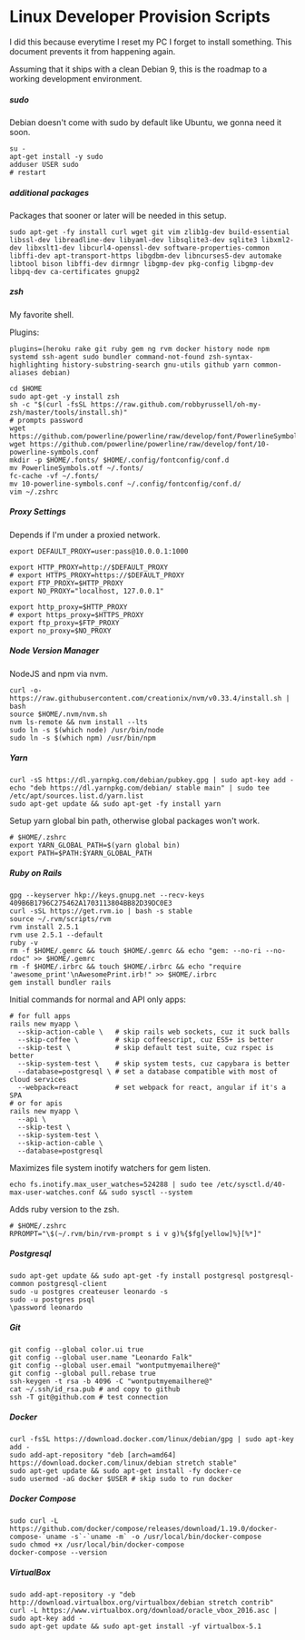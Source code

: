 # Linux Developer Provision Scripts

I did this because everytime I reset my PC I forget to install something. This document prevents it from happening again.

Assuming that it ships with a clean Debian 9, this is the roadmap to a working development environment.

##### sudo

Debian doesn't come with sudo by default like Ubuntu, we gonna need it soon.

```shell
su -
apt-get install -y sudo
adduser USER sudo
# restart
```

##### additional packages

Packages that sooner or later will be needed in this setup.

```shell
sudo apt-get -fy install curl wget git vim zlib1g-dev build-essential libssl-dev libreadline-dev libyaml-dev libsqlite3-dev sqlite3 libxml2-dev libxslt1-dev libcurl4-openssl-dev software-properties-common libffi-dev apt-transport-https libgdbm-dev libncurses5-dev automake libtool bison libffi-dev dirmngr libgmp-dev pkg-config libgmp-dev libpq-dev ca-certificates gnupg2
```

##### zsh

My favorite shell.

Plugins:

`plugins=(heroku rake git ruby gem ng rvm docker history node npm systemd ssh-agent sudo bundler command-not-found zsh-syntax-highlighting history-substring-search gnu-utils github yarn common-aliases debian)`

```shell
cd $HOME
sudo apt-get -y install zsh
sh -c "$(curl -fsSL https://raw.github.com/robbyrussell/oh-my-zsh/master/tools/install.sh)"
# prompts password
wget https://github.com/powerline/powerline/raw/develop/font/PowerlineSymbols.otf
wget https://github.com/powerline/powerline/raw/develop/font/10-powerline-symbols.conf
mkdir -p $HOME/.fonts/ $HOME/.config/fontconfig/conf.d
mv PowerlineSymbols.otf ~/.fonts/
fc-cache -vf ~/.fonts/
mv 10-powerline-symbols.conf ~/.config/fontconfig/conf.d/
vim ~/.zshrc
```

##### Proxy Settings

Depends if I'm under a proxied network.

```shell
export DEFAULT_PROXY=user:pass@10.0.0.1:1000

export HTTP_PROXY=http://$DEFAULT_PROXY
# export HTTPS_PROXY=https://$DEFAULT_PROXY
export FTP_PROXY=$HTTP_PROXY
export NO_PROXY="localhost, 127.0.0.1"

export http_proxy=$HTTP_PROXY
# export https_proxy=$HTTPS_PROXY
export ftp_proxy=$FTP_PROXY
export no_proxy=$NO_PROXY
```

##### Node Version Manager

NodeJS and npm via nvm.

```shell
curl -o- https://raw.githubusercontent.com/creationix/nvm/v0.33.4/install.sh | bash
source $HOME/.nvm/nvm.sh
nvm ls-remote && nvm install --lts
sudo ln -s $(which node) /usr/bin/node
sudo ln -s $(which npm) /usr/bin/npm
```

##### Yarn

```shell
curl -sS https://dl.yarnpkg.com/debian/pubkey.gpg | sudo apt-key add -
echo "deb https://dl.yarnpkg.com/debian/ stable main" | sudo tee /etc/apt/sources.list.d/yarn.list
sudo apt-get update && sudo apt-get -fy install yarn
```

Setup yarn global bin path, otherwise global packages won't work.

```shell
# $HOME/.zshrc
export YARN_GLOBAL_PATH=$(yarn global bin)
export PATH=$PATH:$YARN_GLOBAL_PATH
```

##### Ruby on Rails
```shell
gpg --keyserver hkp://keys.gnupg.net --recv-keys 409B6B1796C275462A1703113804BB82D39DC0E3
curl -sSL https://get.rvm.io | bash -s stable
source ~/.rvm/scripts/rvm
rvm install 2.5.1
rvm use 2.5.1 --default
ruby -v
rm -f $HOME/.gemrc && touch $HOME/.gemrc && echo "gem: --no-ri --no-rdoc" >> $HOME/.gemrc
rm -f $HOME/.irbrc && touch $HOME/.irbrc && echo "require 'awesome_print'\nAwesomePrint.irb!" >> $HOME/.irbrc
gem install bundler rails
```

Initial commands for normal and API only apps:

```
# for full apps
rails new myapp \
  --skip-action-cable \   # skip rails web sockets, cuz it suck balls
  --skip-coffee \         # skip coffeescript, cuz ES5+ is better
  --skip-test \           # skip default test suite, cuz rspec is better
  --skip-system-test \    # skip system tests, cuz capybara is better
  --database=postgresql \ # set a database compatible with most of cloud services
  --webpack=react         # set webpack for react, angular if it's a SPA
# or for apis
rails new myapp \
  --api \
  --skip-test \
  --skip-system-test \
  --skip-action-cable \
  --database=postgresql
```

Maximizes file system inotify watchers for gem listen.

```shell
echo fs.inotify.max_user_watches=524288 | sudo tee /etc/sysctl.d/40-max-user-watches.conf && sudo sysctl --system
```

Adds ruby version to the zsh.

```shell
# $HOME/.zshrc
RPROMPT="\$(~/.rvm/bin/rvm-prompt s i v g)%{$fg[yellow]%}[%*]"
```

##### Postgresql

```shell
sudo apt-get update && sudo apt-get -fy install postgresql postgresql-common postgresql-client
sudo -u postgres createuser leonardo -s
sudo -u postgres psql
\password leonardo
```

##### Git
```shell
git config --global color.ui true
git config --global user.name "Leonardo Falk"
git config --global user.email "wontputmyemailhere@"
git config --global pull.rebase true
ssh-keygen -t rsa -b 4096 -C "wontputmyemailhere@"
cat ~/.ssh/id_rsa.pub # and copy to github
ssh -T git@github.com # test connection
```

##### Docker

```shell
curl -fsSL https://download.docker.com/linux/debian/gpg | sudo apt-key add -
sudo add-apt-repository "deb [arch=amd64] https://download.docker.com/linux/debian stretch stable"
sudo apt-get update && sudo apt-get install -fy docker-ce
sudo usermod -aG docker $USER # skip sudo to run docker
```

##### Docker Compose

```shell
sudo curl -L https://github.com/docker/compose/releases/download/1.19.0/docker-compose-`uname -s`-`uname -m` -o /usr/local/bin/docker-compose
sudo chmod +x /usr/local/bin/docker-compose
docker-compose --version
```

##### VirtualBox

```shell
sudo add-apt-repository -y "deb http://download.virtualbox.org/virtualbox/debian stretch contrib"
curl -L https://www.virtualbox.org/download/oracle_vbox_2016.asc | sudo apt-key add -
sudo apt-get update && sudo apt-get install -yf virtualbox-5.1
```
